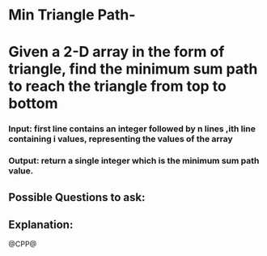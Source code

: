 # Min Triangle Path-
# Given a 2-D array in the form of triangle, find the minimum sum path to reach the triangle from top to bottom
### Input: first line contains an integer followed by n lines ,ith line containing i values, representing the values of the array
### Output: return a single integer which is the minimum sum path value.

## Possible Questions to ask:

## Explanation:

@CPP@
